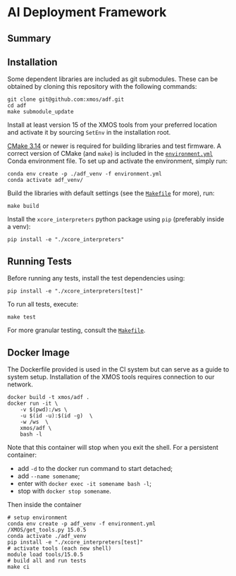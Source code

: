 AI Deployment Framework
=======================

Summary
-------


Installation
------------

Some dependent libraries are included as git submodules.
These can be obtained by cloning this repository with the following commands:
```shell
git clone git@github.com:xmos/adf.git
cd adf
make submodule_update
```

Install at least version 15 of the XMOS tools from your preferred location and activate it by sourcing `SetEnv` in the installation root.

[CMake 3.14](https://cmake.org/download/) or newer is required for building libraries and test firmware.
A correct version of CMake (and `make`) is included in the [`environment.yml`](environment.yml) Conda environment file.
To set up and activate the environment, simply run:
```shell
conda env create -p ./adf_venv -f environment.yml
conda activate adf_venv/
```

Build the libraries with default settings (see the [`Makefile`](Makefile) for more), run:
```shell
make build
```

Install the `xcore_interpreters` python package using `pip` (preferably inside a venv):
```shell
pip install -e "./xcore_interpreters"
```

Running Tests
-------------

Before running any tests, install the test dependencies using:
```shell
pip install -e "./xcore_interpreters[test]"
```

To run all tests, execute:
```shell
make test
```
For more granular testing, consult the [`Makefile`](Makefile).

Docker Image
------------

The Dockerfile provided is used in the CI system but can serve as a guide to system setup.
Installation of the XMOS tools requires connection to our network.
```shell
docker build -t xmos/adf .
docker run -it \
    -v $(pwd):/ws \
    -u $(id -u):$(id -g)  \
    -w /ws  \
    xmos/adf \
    bash -l
```

Note that this container will stop when you exit the shell.
For a persistent container:
 - add `-d` to the docker run command to start detached;
 - add `--name somename`;
 - enter with `docker exec -it somename bash -l`;
 - stop with `docker stop somename`.

Then inside the container
```shell
# setup environment
conda env create -p adf_venv -f environment.yml
/XMOS/get_tools.py 15.0.5
conda activate ./adf_venv
pip install -e "./xcore_interpreters[test]"
# activate tools (each new shell)
module load tools/15.0.5
# build all and run tests
make ci
```
